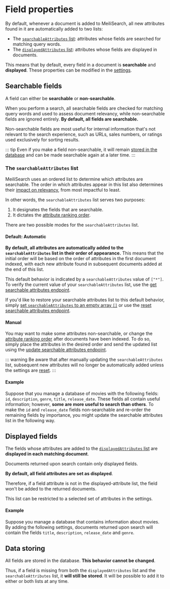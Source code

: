 # Field properties

By default, whenever a document is added to MeiliSearch, all new attributes found in it are automatically added to two lists:

- The [`searchableAttributes` list](/reference/features/field_properties.md#the-searchableattributes-list): attributes whose fields are searched for matching query words.
- The [`displayedAttributes` list](/reference/features/field_properties.md#displayed-fields): attributes whose fields are displayed in documents.

This means that by default, every field in a document is **searchable** and **displayed**. These properties can be modified in the [settings](/reference/api/settings.md).

## Searchable fields

A field can either be **searchable** or **non-searchable**.

When you perform a search, all searchable fields are checked for matching query words and used to assess document relevancy, while non-searchable fields are ignored entirely. **By default, all fields are searchable.**

Non-searchable fields are most useful for internal information that's not relevant to the search experience, such as URLs, sales numbers, or ratings used exclusively for sorting results.

::: tip
Even if you make a field non-searchable, it will remain [stored in the database](#data-storing) and can be made searchable again at a later time.
:::

### The `searchableAttributes` list

MeiliSearch uses an ordered list to determine which attributes are searchable. The order in which attributes appear in this list also determines their [impact on relevancy](/learn/core_concepts/relevancy.md#attribute-ranking-order), from most impactful to least.

In other words, the `searchableAttributes` list serves two purposes:

1. It designates the fields that are searchable.
2. It dictates the [attribute ranking order](/learn/core_concepts/relevancy.md#attribute-ranking-order).

There are two possible modes for the `searchableAttributes` list.

#### Default: Automatic

**By default, all attributes are automatically added to the `searchableAttributes` list in their order of appearance.** This means that the initial order will be based on the order of attributes in the first document indexed, with each new attribute found in subsequent documents added at the end of this list.

This default behavior is indicated by a `searchableAttributes` value of `["*"]`. To verify the current value of your `searchableAttributes` list, use the [get searchable attributes endpoint](/reference/api/searchable_attributes.md#get-searchable-attributes).

If you'd like to restore your searchable attributes list to this default behavior, simply [set `searchableAttributes` to an empty array `[]`](/reference/api/searchable_attributes.md#update-searchable-attributes) or use the [reset searchable attributes endpoint](/reference/api/searchable_attributes.md#reset-searchable-attributes).

#### Manual

You may want to make some attributes non-searchable, or change the [attribute ranking order](/learn/core_concepts/relevancy.md#attribute-ranking-order) after documents have been indexed. To do so, simply place the attributes in the desired order and send the updated list using the [update searchable attributes endpoint](/reference/api/searchable_attributes.md#update-searchable-attributes).

::: warning
Be aware that after manually updating the `searchableAttributes` list, subsequent new attributes will no longer be automatically added unless the settings are [reset](/reference/api/searchable_attributes.md#reset-searchable-attributes).
:::

#### Example

Suppose that you manage a database of movies with the following fields: `id`, `description`, `genre`, `title`, `release_date`. These fields all contain useful information; however, **some are more useful to search than others**. To make the `id` and `release_date` fields non-searchable and re-order the remaining fields by importance, you might update the searchable attributes list in the following way.

<CodeSamples id="field_properties_guide_searchable_1" />

## Displayed fields

The fields whose attributes are added to the [`displayedAttributes` list](/reference/api/displayed_attributes.md) are **displayed in each matching document**.

Documents returned upon search contain only displayed fields.

**By default, all field attributes are set as displayed**.

Therefore, if a field attribute is not in the displayed-attribute list, the field won't be added to the returned documents.

This list can be restricted to a selected set of attributes in the settings.

#### Example

Suppose you manage a database that contains information about movies. By adding the following settings, documents returned upon search will contain the fields `title`, `description`, `release_date` and `genre`.

<CodeSamples id="field_properties_guide_displayed_1" />

## Data storing

All fields are stored in the database. **This behavior cannot be changed**.

Thus, if a field is missing from both the `displayedAttributes` list and the `searchableAttributes` list, it **will still be stored**. It will be possible to add it to either or both lists at any time.
